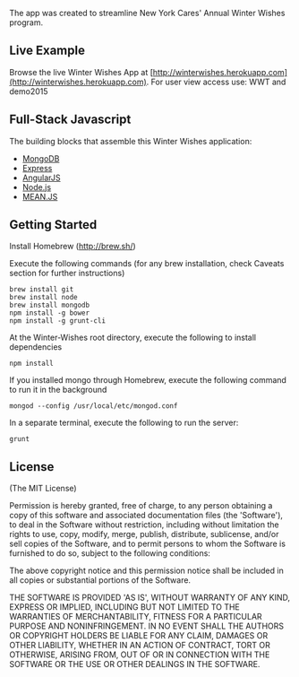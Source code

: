 

The app was created to streamline New York Cares' Annual Winter Wishes program.

## Live Example
Browse the live Winter Wishes App at [http://winterwishes.herokuapp.com](http://winterwishes.herokuapp.com).
For user view access use: WWT and demo2015

## Full-Stack Javascript
The building blocks that assemble this Winter Wishes application: 
* [MongoDB](http://www.mongodb.org/)
* [Express](http://expressjs.com/)
* [AngularJS](http://angularjs.org/)
* [Node.js](http://www.nodejs.org/)
* [MEAN.JS](http://www.meanjs.org/)

## Getting Started
Install Homebrew (http://brew.sh/)

Execute the following commands (for any brew installation, check Caveats section for further instructions)
```
brew install git
brew install node
brew install mongodb
npm install -g bower
npm install -g grunt-cli
```

At the Winter-Wishes root directory, execute the following to install dependencies
```
npm install
```

If you installed mongo through Homebrew, execute the following command to run it in the background
```
mongod --config /usr/local/etc/mongod.conf
```

In a separate terminal, execute the following to run the server:
```
grunt
```

## License
(The MIT License)

Permission is hereby granted, free of charge, to any person obtaining
a copy of this software and associated documentation files (the
'Software'), to deal in the Software without restriction, including
without limitation the rights to use, copy, modify, merge, publish,
distribute, sublicense, and/or sell copies of the Software, and to
permit persons to whom the Software is furnished to do so, subject to
the following conditions:

The above copyright notice and this permission notice shall be
included in all copies or substantial portions of the Software.

THE SOFTWARE IS PROVIDED 'AS IS', WITHOUT WARRANTY OF ANY KIND,
EXPRESS OR IMPLIED, INCLUDING BUT NOT LIMITED TO THE WARRANTIES OF
MERCHANTABILITY, FITNESS FOR A PARTICULAR PURPOSE AND NONINFRINGEMENT.
IN NO EVENT SHALL THE AUTHORS OR COPYRIGHT HOLDERS BE LIABLE FOR ANY
CLAIM, DAMAGES OR OTHER LIABILITY, WHETHER IN AN ACTION OF CONTRACT,
TORT OR OTHERWISE, ARISING FROM, OUT OF OR IN CONNECTION WITH THE
SOFTWARE OR THE USE OR OTHER DEALINGS IN THE SOFTWARE.
